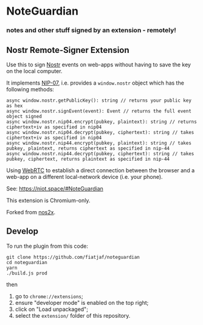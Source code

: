# NoteGuardian

### notes and other stuff signed by an extension - remotely!

## Nostr Remote-Signer Extension

Use this to sign [Nostr](https://github.com/nostr-protocol/nostr) events on web-apps without having to save the key on the local computer.

It implements [NIP-07](https://github.com/nostr-protocol/nips/blob/master/07.md), i.e. provides a `window.nostr` object which has the following methods:

```
async window.nostr.getPublicKey(): string // returns your public key as hex
async window.nostr.signEvent(event): Event // returns the full event object signed
async window.nostr.nip04.encrypt(pubkey, plaintext): string // returns ciphertext+iv as specified in nip04
async window.nostr.nip04.decrypt(pubkey, ciphertext): string // takes ciphertext+iv as specified in nip04
async window.nostr.nip44.encrypt(pubkey, plaintext): string // takes pubkey, plaintext, returns ciphertext as specified in nip-44
async window.nostr.nip44.decrypt(pubkey, ciphertext): string // takes pubkey, ciphertext, returns plaintext as specified in nip-44
```

Using [WebRTC](https://webrtc.org/) to establish a direct connection between the browser and a web-app on a different local-network device (i.e. your phone).

See: https://niot.space/#NoteGuardian

This extension is Chromium-only.

Forked from [nos2x](https://github.com/fiatjaf/nos2x).

## Develop

To run the plugin from this code:

```
git clone https://github.com/fiatjaf/noteguardian
cd noteguardian
yarn
./build.js prod
```

then

1. go to `chrome://extensions`;
2. ensure "developer mode" is enabled on the top right;
3. click on "Load unpackaged";
4. select the `extension/` folder of this repository.
